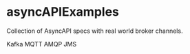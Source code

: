 # asyncAPIExamples
Collection of AsyncAPI specs with real world broker channels.

Kafka
MQTT
AMQP
JMS
